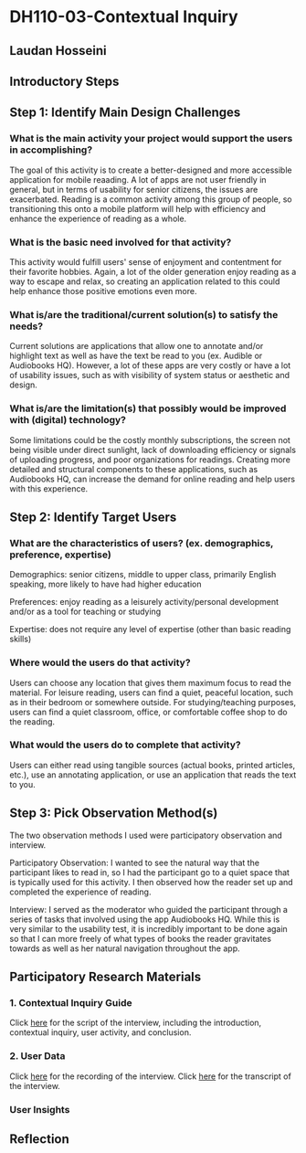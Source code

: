 # DH110-03-Contextual Inquiry 
## Laudan Hosseini
## Introductory Steps

## Step 1: Identify Main Design Challenges
### What is the main activity your project would support the users in accomplishing?
The goal of this activity is to create a better-designed and more accessible application for mobile reaading. A lot of apps are not user friendly in general, but in terms of usability for senior citizens, the issues are exacerbated. Reading is a common activity among this group of people, so transitioning this onto a mobile platform will help with efficiency and enhance the experience of reading as a whole. 

### What is the basic need involved for that activity?
This activity would fulfill users' sense of enjoyment and contentment for their favorite hobbies. Again, a lot of the older generation enjoy reading as a way to escape and relax, so creating an application related to this could help enhance those positive emotions even more. 
### What is/are the traditional/current solution(s) to satisfy the needs?
Current solutions are applications that allow one to annotate and/or highlight text as well as have the text be read to you (ex. Audible or Audiobooks HQ). However, a lot of these apps are very costly or have a lot of usability issues, such as with visibility of system status or aesthetic and design.  

### What is/are the limitation(s) that possibly would be improved with (digital) technology?
Some limitations could be the costly monthly subscriptions, the screen not being visible under direct sunlight, lack of downloading efficiency or signals of uploading progress, and poor organizations for readings. Creating more detailed and structural components to these applications, such as Audiobooks HQ, can increase the demand for online reading and help users with this experience. 

## Step 2: Identify Target Users
### What are the characteristics of users? (ex. demographics, preference, expertise)
Demographics: senior citizens, middle to upper class, primarily English speaking, more likely to have had higher education

Preferences: enjoy reading as a leisurely activity/personal development and/or as a tool for teaching or studying

Expertise: does not require any level of expertise (other than basic reading skills)

### Where would the users do that activity?
Users can choose any location that gives them maximum focus to read the material. For leisure reading, users can find a quiet, peaceful location, such as in their bedroom or somewhere outside. For studying/teaching purposes, users can find a quiet classroom, office, or comfortable coffee shop to do the reading. 

### What would the users do to complete that activity?
Users can either read using tangible sources (actual books, printed articles, etc.), use an annotating application, or use an application that reads the text to you. 

## Step 3: Pick Observation Method(s)
The two observation methods I used were participatory observation and interview. 

Participatory Observation: 
I wanted to see the natural way that the participant likes to read in, so I had the participant go to a quiet space that is typically used for this activity. I then observed how the reader set up and completed the experience of reading.

Interview: 
I served as the moderator who guided the participant through a series of tasks that involved using the app Audiobooks HQ. While this is very similar to the usability test, it is incredibly important to be done again so that I can more freely of what types of books the reader gravitates towards as well as her natural navigation throughout the app.  

## Participatory Research Materials 
### 1. Contextual Inquiry Guide 
Click [here](https://docs.google.com/document/d/1w8VFkhx5UBPxRYTCXQz2-MEyLYIgeS5QcjqepVokat4/edit?usp=sharing) for the script of the interview, including the introduction, contextual inquiry, user activity, and conclusion. 

### 2. User Data 
Click [here](https://drive.google.com/file/d/15Qiz7gbNWPLAKCe-uZIhRw9w_YJ8Uhpv/view?usp=sharing) for the recording of the interview. 
Click [here](https://otter.ai/u/Lo8ucSFUDI63NcVDBfwo-A5z_4Y) for the transcript of the interview. 

### User Insights

## Reflection
